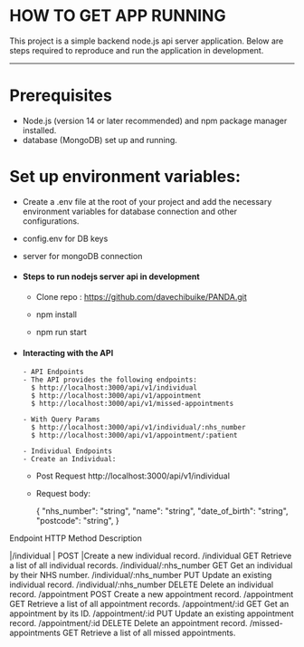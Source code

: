 # HOW TO GET APP RUNNING

This project is a simple backend node.js api server application.
Below are steps required to reproduce and run the application in development.

---

# Prerequisites

- Node.js (version 14 or later recommended) and npm package manager installed.
- database (MongoDB) set up and running.

# Set up environment variables:

- Create a .env file at the root of your project and add the necessary environment variables for database connection and other configurations.
- config.env for DB keys
- server for mongoDB connection

- #### Steps to run nodejs server api in **development**

  - Clone repo : https://github.com/davechibuike/PANDA.git

  - npm install
  - npm run start

- #### Interacting with the API

      - API Endpoints
      - The API provides the following endpoints:
        $ http://localhost:3000/api/v1/individual
        $ http://localhost:3000/api/v1/appointment
        $ http://localhost:3000/api/v1/missed-appointments

      - With Query Params
        $ http://localhost:3000/api/v1/individual/:nhs_number
        $ http://localhost:3000/api/v1/appointment/:patient

      - Individual Endpoints
      - Create an Individual:

  - Post Request http://localhost:3000/api/v1/individual
  - Request body:

    {
    "nhs_number": "string",
    "name": "string",
    "date_of_birth": "string",
    "postcode": "string",
    }

Endpoint HTTP Method Description

|/individual  | POST  |Create a new individual record.
/individual   GET Retrieve a list of all individual records.
/individual/:nhs_number GET Get an individual by their NHS number.
/individual/:nhs_number PUT Update an existing individual record.
/individual/:nhs_number DELETE Delete an individual record.
/appointment POST Create a new appointment record.
/appointment GET Retrieve a list of all appointment records.
/appointment/:id GET Get an appointment by its ID.
/appointment/:id PUT Update an existing appointment record.
/appointment/:id DELETE Delete an appointment record.
/missed-appointments GET Retrieve a list of all missed appointments.
